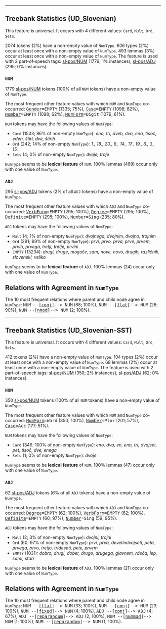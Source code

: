

--------------------------------------------------------------------------------

## Treebank Statistics (UD_Slovenian)

This feature is universal.
It occurs with 4 different values: `Card`, `Mult`, `Ord`, `Sets`.

2074 tokens (2%) have a non-empty value of `NumType`.
606 types (2%) occur at least once with a non-empty value of `NumType`.
493 lemmas (3%) occur at least once with a non-empty value of `NumType`.
The feature is used with 2 part-of-speech tags: [sl-pos/NUM]() (1779; 1% instances), [sl-pos/ADJ]() (295; 0% instances).

### `NUM`

1779 [sl-pos/NUM]() tokens (100% of all `NUM` tokens) have a non-empty value of `NumType`.

The most frequent other feature values with which `NUM` and `NumType` co-occurred: <tt><a href="Gender.html">Gender</a>=EMPTY</tt> (1335; 75%), <tt><a href="Case.html">Case</a>=EMPTY</tt> (1098; 62%), <tt><a href="Number.html">Number</a>=EMPTY</tt> (1098; 62%), <tt><a href="NumForm.html">NumForm</a>=Digit</tt> (1079; 61%).

`NUM` tokens may have the following values of `NumType`:

* `Card` (1533; 86% of non-empty `NumType`): <em>eno, tri, dveh, dva, ena, tisoč, eden, štiri, dve, štirih</em>
* `Ord` (242; 14% of non-empty `NumType`): <em>1., 18., 20., 9., 14., 17., 19., 6., 3., 15.</em>
* `Sets` (4; 0% of non-empty `NumType`): <em>dvoje, troje</em>

`NumType` seems to be **lexical feature** of `NUM`. 100% lemmas (469) occur only with one value of `NumType`.

### `ADJ`

295 [sl-pos/ADJ]() tokens (2% of all `ADJ` tokens) have a non-empty value of `NumType`.

The most frequent other feature values with which `ADJ` and `NumType` co-occurred: <tt><a href="VerbForm.html">VerbForm</a>=EMPTY</tt> (295; 100%), <tt><a href="Degree.html">Degree</a>=EMPTY</tt> (295; 100%), <tt><a href="Definite.html">Definite</a>=EMPTY</tt> (295; 100%), <tt><a href="Number.html">Number</a>=Sing</tt> (235; 80%).

`ADJ` tokens may have the following values of `NumType`:

* `Mult` (4; 1% of non-empty `NumType`): <em>dvojnega, dvojnim, dvojno, trojnim</em>
* `Ord` (291; 99% of non-empty `NumType`): <em>prvi, prvo, prva, prve, prvem, prvih, prvega, tretji, tretje, prvim</em>
* `EMPTY` (13234): <em>drugi, druge, mogoče, sam, nove, novo, drugih, različnih, slovenski, veliko</em>

`NumType` seems to be **lexical feature** of `ADJ`. 100% lemmas (24) occur only with one value of `NumType`.

## Relations with Agreement in `NumType`

The 10 most frequent relations where parent and child node agree in `NumType`:
<tt>NUM --[<a href="../dep/conj.html">conj</a>]--> NUM</tt> (88; 100%),
<tt>NUM --[<a href="../dep/flat.html">flat</a>]--> NUM</tt> (26; 90%),
<tt>NUM --[<a href="../dep/nmod.html">nmod</a>]--> NUM</tt> (2; 100%).



--------------------------------------------------------------------------------

## Treebank Statistics (UD_Slovenian-SST)

This feature is universal.
It occurs with 4 different values: `Card`, `Mult`, `Ord`, `Sets`.

412 tokens (2%) have a non-empty value of `NumType`.
104 types (2%) occur at least once with a non-empty value of `NumType`.
68 lemmas (2%) occur at least once with a non-empty value of `NumType`.
The feature is used with 2 part-of-speech tags: [sl-pos/NUM]() (350; 2% instances), [sl-pos/ADJ]() (62; 0% instances).

### `NUM`

350 [sl-pos/NUM]() tokens (100% of all `NUM` tokens) have a non-empty value of `NumType`.

The most frequent other feature values with which `NUM` and `NumType` co-occurred: <tt><a href="NumForm.html">NumForm</a>=Word</tt> (350; 100%), <tt><a href="Number.html">Number</a>=Plur</tt> (201; 57%), <tt><a href="Case.html">Case</a>=Acc</tt> (177; 51%).

`NUM` tokens may have the following values of `NumType`:

* `Card` (349; 100% of non-empty `NumType`): <em>eno, dva, en, ena, tri, dvajset, pet, tisoč, dve, enega</em>
* `Sets` (1; 0% of non-empty `NumType`): <em>dvoje</em>

`NumType` seems to be **lexical feature** of `NUM`. 100% lemmas (47) occur only with one value of `NumType`.

### `ADJ`

62 [sl-pos/ADJ]() tokens (6% of all `ADJ` tokens) have a non-empty value of `NumType`.

The most frequent other feature values with which `ADJ` and `NumType` co-occurred: <tt><a href="Degree.html">Degree</a>=EMPTY</tt> (62; 100%), <tt><a href="VerbForm.html">VerbForm</a>=EMPTY</tt> (62; 100%), <tt><a href="Definite.html">Definite</a>=EMPTY</tt> (60; 97%), <tt><a href="Number.html">Number</a>=Sing</tt> (59; 95%).

`ADJ` tokens may have the following values of `NumType`:

* `Mult` (2; 3% of non-empty `NumType`): <em>dvojni, trojni</em>
* `Ord` (60; 97% of non-empty `NumType`): <em>prvi, prva, devetindvajseti, peta, prvega, prvo, tretjo, trideseti, pete, prvem</em>
* `EMPTY` (1031): <em>dobro, drugi, dober, drugo, drugega, glavnem, rdeča, lep, sami, stari</em>

`NumType` seems to be **lexical feature** of `ADJ`. 100% lemmas (21) occur only with one value of `NumType`.

## Relations with Agreement in `NumType`

The 10 most frequent relations where parent and child node agree in `NumType`:
<tt>NUM --[<a href="../dep/flat.html">flat</a>]--> NUM</tt> (33; 100%),
<tt>NUM --[<a href="../dep/conj.html">conj</a>]--> NUM</tt> (23; 100%),
<tt>NUM --[<a href="../dep/fixed.html">fixed</a>]--> NUM</tt> (4; 100%),
<tt>ADJ --[<a href="../dep/conj.html">conj</a>]--> ADJ</tt> (4; 67%),
<tt>ADJ --[<a href="../dep/reparandum.html">reparandum</a>]--> ADJ</tt> (2; 100%),
<tt>NUM --[<a href="../dep/nummod.html">nummod</a>]--> NUM</tt> (1; 100%),
<tt>NUM --[<a href="../dep/reparandum.html">reparandum</a>]--> NUM</tt> (1; 100%).

